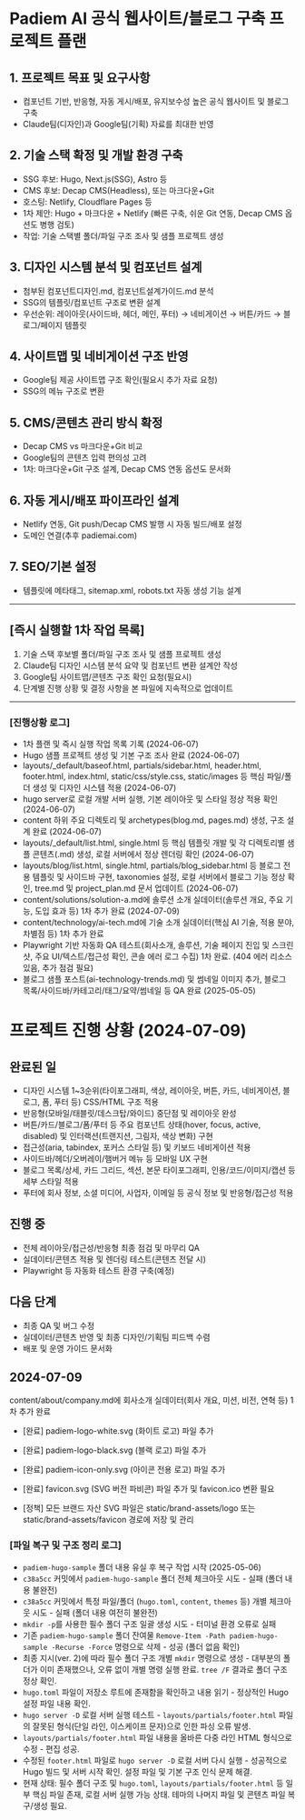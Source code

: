 # Padiem AI 공식 웹사이트/블로그 구축 프로젝트 플랜

## 1. 프로젝트 목표 및 요구사항
- 컴포넌트 기반, 반응형, 자동 게시/배포, 유지보수성 높은 공식 웹사이트 및 블로그 구축
- Claude팀(디자인)과 Google팀(기획) 자료를 최대한 반영

## 2. 기술 스택 확정 및 개발 환경 구축
- SSG 후보: Hugo, Next.js(SSG), Astro 등
- CMS 후보: Decap CMS(Headless), 또는 마크다운+Git
- 호스팅: Netlify, Cloudflare Pages 등
- 1차 제안: Hugo + 마크다운 + Netlify (빠른 구축, 쉬운 Git 연동, Decap CMS 옵션도 병행 검토)
- 작업: 기술 스택별 폴더/파일 구조 조사 및 샘플 프로젝트 생성

## 3. 디자인 시스템 분석 및 컴포넌트 설계
- 첨부된 컴포넌트디자인.md, 컴포넌트설계가이드.md 분석
- SSG의 템플릿/컴포넌트 구조로 변환 설계
- 우선순위: 레이아웃(사이드바, 헤더, 메인, 푸터) → 네비게이션 → 버튼/카드 → 블로그/페이지 템플릿

## 4. 사이트맵 및 네비게이션 구조 반영
- Google팀 제공 사이트맵 구조 확인(필요시 추가 자료 요청)
- SSG의 메뉴 구조로 변환

## 5. CMS/콘텐츠 관리 방식 확정
- Decap CMS vs 마크다운+Git 비교
- Google팀의 콘텐츠 입력 편의성 고려
- 1차: 마크다운+Git 구조 설계, Decap CMS 연동 옵션도 문서화

## 6. 자동 게시/배포 파이프라인 설계
- Netlify 연동, Git push/Decap CMS 발행 시 자동 빌드/배포 설정
- 도메인 연결(추후 padiemai.com)

## 7. SEO/기본 설정
- 템플릿에 메타태그, sitemap.xml, robots.txt 자동 생성 기능 설계

---

## [즉시 실행할 1차 작업 목록]

1. 기술 스택 후보별 폴더/파일 구조 조사 및 샘플 프로젝트 생성
2. Claude팀 디자인 시스템 분석 요약 및 컴포넌트 변환 설계안 작성
3. Google팀 사이트맵/콘텐츠 구조 확인 요청(필요시)
4. 단계별 진행 상황 및 결정 사항을 본 파일에 지속적으로 업데이트

---

### [진행상황 로그]
- 1차 플랜 및 즉시 실행 작업 목록 기록 (2024-06-07)
- Hugo 샘플 프로젝트 생성 및 기본 구조 조사 완료 (2024-06-07)
- layouts/_default/baseof.html, partials/sidebar.html, header.html, footer.html, index.html, static/css/style.css, static/images 등 핵심 파일/폴더 생성 및 디자인 시스템 적용 (2024-06-07)
- hugo server로 로컬 개발 서버 실행, 기본 레이아웃 및 스타일 정상 적용 확인 (2024-06-07)
- content 하위 주요 디렉토리 및 archetypes(blog.md, pages.md) 생성, 구조 설계 완료 (2024-06-07)
- layouts/_default/list.html, single.html 등 핵심 템플릿 개발 및 각 디렉토리별 샘플 콘텐츠(.md) 생성, 로컬 서버에서 정상 렌더링 확인 (2024-06-07)
- layouts/blog/list.html, single.html, partials/blog_sidebar.html 등 블로그 전용 템플릿 및 사이드바 구현, taxonomies 설정, 로컬 서버에서 블로그 기능 정상 확인, tree.md 및 project_plan.md 문서 업데이트 (2024-06-07)
- content/solutions/solution-a.md에 솔루션 소개 실데이터(솔루션 개요, 주요 기능, 도입 효과 등) 1차 추가 완료 (2024-07-09)
- content/technology/ai-tech.md에 기술 소개 실데이터(핵심 AI 기술, 적용 분야, 차별점 등) 1차 추가 완료
- Playwright 기반 자동화 QA 테스트(회사소개, 솔루션, 기술 페이지 진입 및 스크린샷, 주요 UI/텍스트/접근성 확인, 콘솔 에러 로그 수집) 1차 완료. (404 에러 리소스 있음, 추가 점검 필요)
- 블로그 샘플 포스트(ai-technology-trends.md) 및 썸네일 이미지 추가, 블로그 목록/사이드바/카테고리/태그/요약/썸네일 등 QA 완료 (2025-05-05)

# 프로젝트 진행 상황 (2024-07-09)

## 완료된 일
- 디자인 시스템 1~3순위(타이포그래피, 색상, 레이아웃, 버튼, 카드, 네비게이션, 블로그, 폼, 푸터 등) CSS/HTML 구조 적용
- 반응형(모바일/태블릿/데스크탑/와이드) 중단점 및 레이아웃 완성
- 버튼/카드/블로그/폼/푸터 등 주요 컴포넌트 상태(hover, focus, active, disabled) 및 인터랙션(트랜지션, 그림자, 색상 변화) 구현
- 접근성(aria, tabindex, 포커스 스타일 등) 및 키보드 네비게이션 적용
- 사이드바/헤더/오버레이/햄버거 메뉴 등 모바일 UX 구현
- 블로그 목록/상세, 카드 그리드, 섹션, 본문 타이포그래피, 인용/코드/이미지/캡션 등 세부 스타일 적용
- 푸터에 회사 정보, 소셜 미디어, 사업자, 이메일 등 공식 정보 및 반응형/접근성 적용

## 진행 중
- 전체 레이아웃/접근성/반응형 최종 점검 및 마무리 QA
- 실데이터/콘텐츠 적용 및 렌더링 테스트(콘텐츠 전달 시)
- Playwright 등 자동화 테스트 환경 구축(예정)

## 다음 단계
- 최종 QA 및 버그 수정
- 실데이터/콘텐츠 반영 및 최종 디자인/기획팀 피드백 수렴
- 배포 및 운영 가이드 문서화

## 2024-07-09
content/about/company.md에 회사소개 실데이터(회사 개요, 미션, 비전, 연혁 등) 1차 추가 완료 

- [완료] padiem-logo-white.svg (화이트 로고) 파일 추가
- [완료] padiem-logo-black.svg (블랙 로고) 파일 추가
- [완료] padiem-icon-only.svg (아이콘 전용 로고) 파일 추가
- [완료] favicon.svg (SVG 버전 파비콘) 파일 추가 및 favicon.ico 변환 필요

- [정책] 모든 브랜드 자산 SVG 파일은 static/brand-assets/logo 또는 static/brand-assets/favicon 경로에 저장 및 관리 

### [파일 복구 및 구조 정리 로그]
- `padiem-hugo-sample` 폴더 내용 유실 후 복구 작업 시작 (2025-05-06)
- `c38a5cc` 커밋에서 `padiem-hugo-sample` 폴더 전체 체크아웃 시도 - 실패 (폴더 내용 불완전)
- `c38a5cc` 커밋에서 특정 파일/폴더 (`hugo.toml`, `content`, `themes` 등) 개별 체크아웃 시도 - 실패 (폴더 내용 여전히 불완전)
- `mkdir -p`를 사용한 필수 폴더 구조 일괄 생성 시도 - 터미널 환경 오류로 실패
- 기존 `padiem-hugo-sample` 폴더 잔여물 `Remove-Item -Path padiem-hugo-sample -Recurse -Force` 명령으로 삭제 - 성공 (폴더 없음 확인)
- 최종 지시(ver. 2)에 따라 필수 폴더 구조 개별 `mkdir` 명령으로 생성 - 대부분의 폴더가 이미 존재했으나, 오류 없이 개별 명령 실행 완료. `tree /F` 결과로 폴더 구조 정상 확인.
- `hugo.toml` 파일이 저장소 루트에 존재함을 확인하고 내용 읽기 - 정상적인 Hugo 설정 파일 내용 확인.
- `hugo server -D` 로컬 서버 실행 테스트 - `layouts/partials/footer.html` 파일의 잘못된 형식(단일 라인, 이스케이프 문자)으로 인한 파싱 오류 발생.
- `layouts/partials/footer.html` 파일 내용을 올바른 다중 라인 HTML 형식으로 수정 - 편집 성공.
- 수정된 `footer.html` 파일로 `hugo server -D` 로컬 서버 다시 실행 - 성공적으로 Hugo 빌드 및 서버 시작 확인. 설정 파일 및 기본 구조 인식 문제 해결.
- 현재 상태: 필수 폴더 구조 및 `hugo.toml`, `layouts/partials/footer.html` 등 일부 핵심 파일 존재, 로컬 서버 실행 가능 상태. 테마의 나머지 파일 및 콘텐츠 파일 복구/생성 필요. 
